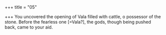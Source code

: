 +++
title = "05"

+++
You uncovered the opening of Vala filled with cattle, o possessor of  the stone.
Before the fearless one [=Vala?], the gods, though being pushed back,  came to your aid.